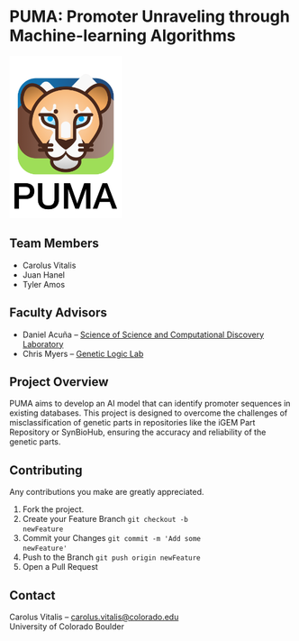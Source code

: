 # PUMA: Promoter Unraveling through Machine-learning Algorithms
<img src="https://raw.githubusercontent.com/CarolusVitalis/PUMA/main/Images/PUMA_Logo.png" alt="PUMA Logo" width="200"/>

## Team Members
- Carolus Vitalis
- Juan Hanel
- Tyler Amos

## Faculty Advisors
- Daniel Acuña – [Science of Science and Computational Discovery Laboratory](https://scienceofscience.org/)
- Chris Myers – [Genetic Logic Lab](https://geneticlogiclab.org/)

## Project Overview
PUMA aims to develop an AI model that can identify promoter sequences in existing databases. This project is designed to overcome the challenges of misclassification of genetic parts in repositories like the iGEM Part Repository or SynBioHub, ensuring the accuracy and reliability of the genetic parts.

## Contributing
Any contributions you make are greatly appreciated.
1. Fork the project.
2. Create your Feature Branch <code>git checkout -b newFeature</code>
3. Commit your Changes <code>git commit -m 'Add some newFeature'</code>
4. Push to the Branch <code>git push origin newFeature</code>
5. Open a Pull Request

## Contact
Carolus Vitalis – carolus.vitalis@colorado.edu <br>
University of Colorado Boulder
